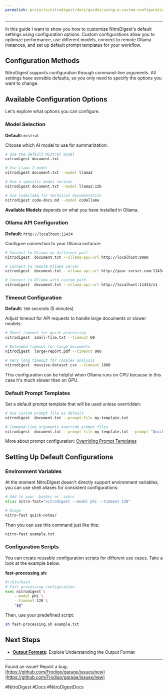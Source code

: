 ```yaml
---
permalink: projects/nitrodigest/docs/guides/using-a-custom-configuration
---
```

---

In this guide I want to show you how to customize NitroDigest's default settings using configuration options. Custom configurations allow you to optimize performance, use different models, connect to remote Ollama instances, and set up default prompt templates for your workflow.

## Configuration Methods

NitroDigest supports configuration through command-line arguments. All settings have sensible defaults, so you only need to specify the options you want to change.

## Available Configuration Options

Let's explore what options you can configure.

### Model Selection

**Default:** `mistral`

Choose which AI model to use for summarization:

```bash
# Use the default Mistral model
nitrodigest document.txt

# Use Llama 2 model
nitrodigest document.txt --model llama2

# Use a specific model version
nitrodigest document.txt --model llama2:13b

# Use CodeLlama for technical documentation
nitrodigest code-docs.md --model codellama
```

**Available Models** depends on what you have installed in Ollama.

### Ollama API Configuration

**Default:** `http://localhost:11434`

Configure connection to your Ollama instance:

```bash
# Connect to Ollama on different port
nitrodigest  document.txt --ollama-api-url http://localhost:8080

# Connect to remote Ollama server
nitrodigest  document.txt --ollama-api-url http://your-server.com:11434

# Connect to Ollama with custom path
nitrodigest  document.txt --ollama-api-url http://localhost:11434/v1
```

### Timeout Configuration

**Default:** `300` seconds (5 minutes)

Adjust timeout for API requests to handle large documents or slower models:

```bash
# Short timeout for quick processing
nitrodigest  small-file.txt --timeout 60

# Extended timeout for large documents
nitrodigest  large-report.pdf --timeout 900

# Very long timeout for complex analysis
nitrodigest  massive-dataset.csv --timeout 1800
```

This configuration can be helpful when Ollama runs on CPU because in this case it's much slower than on GPU.

### Default Prompt Templates

Set a default prompt template that will be used unless overridden:

```bash
# Use custom prompt file as default
nitrodigest  document.txt --prompt-file my-template.txt

# Command-line arguments override prompt files
nitrodigest  document.txt --prompt-file my-template.txt --prompt "Quick summary only"
```

More about prompt configuration: [Overriding Prompt Templates](Overriding%20Prompt%20Templates.md)
## Setting Up Default Configurations

### Environment Variables

At the moment NitroDigest doesn't directly support environment variables, you can use shell aliases for consistent configurations:

```bash
# Add to your .bashrc or .zshrc
alias nitro-fast="nitrodigest --model phi --timeout 120"

# Usage
nitro-fast quick-notes/
```

Then you can use this command just like this:

```bash
nitro-fast example.txt
```

### Configuration Scripts

You can create reusable configuration scripts for different use cases. Take a look at the example below.

**fast-processing.sh:**

```bash
#!/bin/bash
# Fast processing configuration
exec nitrodigest \
    --model phi \
    --timeout 120 \
    "$@"
```

Then, use your predefined script:

```bash
sh fast-processing.sh example.txt
```

## Next Steps

- **[Output Formats](Understanding%20the%20Output%20Format.md):** Explore Understanding the Output Format

---

Found an issue? Report a bug: [https://github.com/Frodigo/garage/issues/new](https://github.com/Frodigo/garage/issues/new)

#NitroDigest #Docs #NitroDigestDocs
